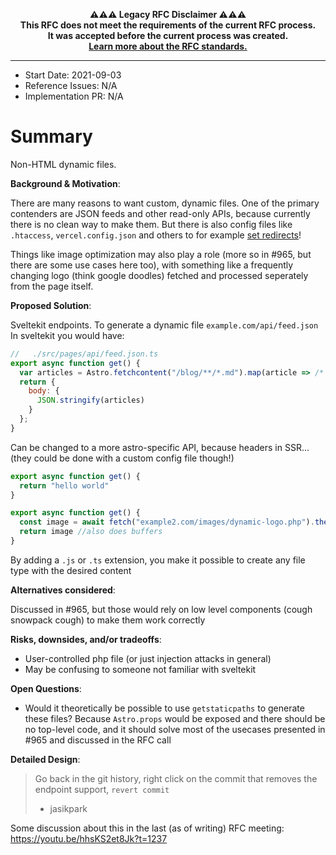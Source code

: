 <!-- LEGACY RFC -->
<p align="center"><strong>⚠️⚠️⚠️ Legacy RFC Disclaimer ⚠️⚠️⚠️
<br />This RFC does not meet the requirements of the current RFC process.
<br />It was accepted before the current process was created.
<br /><a href="https://github.com/withastro/rfcs#readme">Learn more about the RFC standards.</a>
</strong></p>
<!-- LEGACY RFC -->

---

- Start Date: 2021-09-03
- Reference Issues: N/A
- Implementation PR: N/A

# Summary

Non-HTML dynamic files.

**Background & Motivation**:

There are many reasons to want custom, dynamic files. One of the primary contenders are JSON feeds and other read-only APIs, because currently there is no clean way to make them. But there is also config files like `.htaccess`, `vercel.config.json` and others to for example [set redirects](https://github.com/snowpackjs/astro/issues/708)! 

Things like image optimization may also play a role (more so in #965, but there are some use cases here too), with something like a frequently changing logo (think google doodles) fetched and processed seperately from the page itself.

**Proposed Solution**:

Sveltekit endpoints.
To generate a dynamic file `example.com/api/feed.json`
In sveltekit you would have:

```js
//   ./src/pages/api/feed.json.ts
export async function get() {
  var articles = Astro.fetchcontent("/blog/**/*.md").map(article => /* */)
  return {
    body: {
      JSON.stringify(articles)
    }
  };
}
```

Can be changed to a more astro-specific API, because headers in SSR... (they could be done with a custom config file though!)

```js
export async function get() {
  return "hello world"
}
```

```js
export async function get() {
  const image = await fetch("example2.com/images/dynamic-logo.php").then(x => x.buffer())
  return image //also does buffers
}
```

By adding a `.js` or `.ts` extension, you make it possible to create any file type with the desired content

**Alternatives considered**:

Discussed in #965, but those would rely on low level components (cough snowpack cough) to make them work correctly

**Risks, downsides, and/or tradeoffs**:

* User-controlled php file (or just injection attacks in general)
* May be confusing to someone not familiar with sveltekit

**Open Questions**:

* Would it theoretically be possible to use `getstaticpaths` to generate these files? Because `Astro.props` would be exposed and there should be no top-level code, and it should solve most of the usecases presented in #965 and discussed in the RFC call

**Detailed Design**:

> Go back in the git history, right click on the commit that removes the endpoint support, `revert commit`
> - jasikpark 

Some discussion about this in the last (as of writing) RFC meeting: https://youtu.be/hhsKS2et8Jk?t=1237
